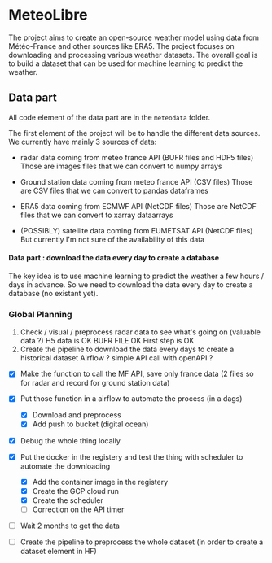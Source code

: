 # MeteoLibre

The project aims to create an open-source weather model using data from Météo-France and other sources like ERA5. The project focuses on downloading and processing various weather datasets. The overall goal is to build a dataset that can be used for machine learning to predict the weather.

## Data part

All code element of the data part are in the `meteodata` folder.

The first element of the project will be to handle the different data sources.
We currently have mainly 3 sources of data:

- radar data coming from meteo france API (BUFR files and HDF5 files)
Those are images files that we can convert to numpy arrays

- Ground station data coming from meteo france API (CSV files)
Those are CSV files that we can convert to pandas dataframes

- ERA5 data coming from ECMWF API (NetCDF files)
Those are NetCDF files that we can convert to xarray dataarrays

- (POSSIBLY) satellite data coming from EUMETSAT API (NetCDF files)
But currently I'm not sure of the availability of this data

#### Data part : download the data every day to create a database

The key idea is to use machine learning to predict the weather a few hours / days in advance.
So we need to download the data every day to create a database (no existant yet).

### Global Planning

1. Check / visual / preprocess radar data to see what's going on (valuable data ?)
H5 data is OK
BUFR FILE OK
First step is OK
2. Create the pipeline to download the data every days to create a historical dataset
Airflow ? simple API call with openAPI ?
- [x] Make the function to call the MF API, save only france data (2 files so for radar and record for ground station data)
- [x] Put those function in a airflow to automate the process (in a dags)
	- [x] Download and preprocess
	- [x] Add push to bucket (digital ocean)
- [x] Debug the whole thing locally
- [x] Put the docker in the registery and test the thing with scheduler to automate the downloading
	- [x] Add the container image in the registery
	- [x] Create the GCP cloud run
	- [x] Create the scheduler
	- [ ] Correction on the API timer
- [ ] Wait 2 months to get the data
- [ ] Create the pipeline to preprocess the whole dataset (in order to create a dataset element in HF)






